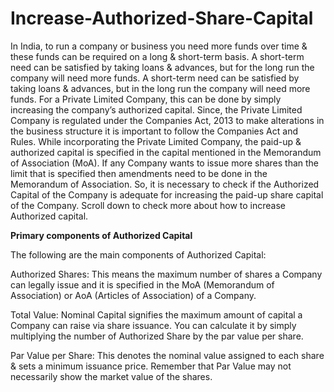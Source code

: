 # Increase-Authorized-Share-Capital
In India, to run a company or business you need more funds over time &amp; these funds can be required on a long &amp; short-term basis. A short-term need can be satisfied by taking loans &amp; advances, but for the long run the company will need more funds. 
 A short-term need can be satisfied by taking loans & advances, but in the long run the company will need more funds. For a Private Limited Company, this can be done by simply increasing the company’s authorized capital. Since, the Private Limited Company is regulated under the Companies Act, 2013 to make alterations in the business structure it is important to follow the Companies Act and Rules. While incorporating the Private Limited Company, the paid-up & authorized capital is specified in the capital mentioned in the Memorandum of Association (MoA). If any Company wants to issue more shares than the limit that is specified then amendments need to be done in the Memorandum of Association. So, it is necessary to check if the Authorized Capital of the Company is adequate for increasing the paid-up share capital of the Company. Scroll down to check more about how to increase Authorized capital.
 
**Primary components of Authorized Capital**

The following are the main components of Authorized Capital:


Authorized Shares: This means the maximum number of shares a Company can legally issue and it is specified in the MoA (Memorandum of Association) or AoA (Articles of Association) of a Company.

Total Value: Nominal Capital signifies the maximum amount of capital a Company can raise via share issuance. You can calculate it by simply multiplying the number of Authorized Share by the par value per share.

Par Value per Share: This denotes the nominal value assigned to each share & sets a minimum issuance price. Remember that Par Value may not necessarily show the market value of the shares.

